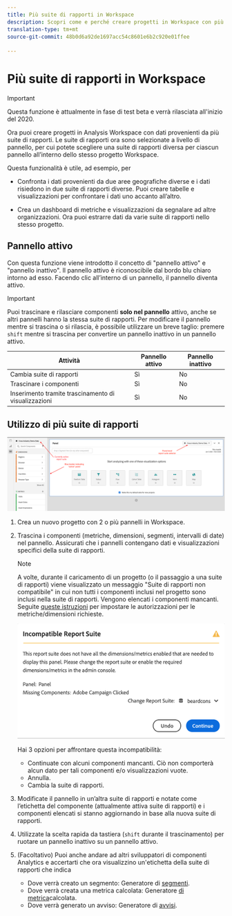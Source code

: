 ```yaml
---
title: Più suite di rapporti in Workspace
description: Scopri come e perché creare progetti in Workspace con più suite di rapporti
translation-type: tm+mt
source-git-commit: 48b0d6a92de1697acc54c8601e6b2c920e01ffee

---
```



# Più suite di rapporti in Workspace

>[!IMPORTANT]
>Questa funzione è attualmente in fase di test beta e verrà rilasciata all&#39;inizio del 2020.

Ora puoi creare progetti in Analysis Workspace con dati provenienti da più suite di rapporti. Le suite di rapporti ora sono selezionate a livello di pannello, per cui potete scegliere una suite di rapporti diversa per ciascun pannello all’interno dello stesso progetto Workspace.

Questa funzionalità è utile, ad esempio, per

* Confronta i dati provenienti da due aree geografiche diverse e i dati risiedono in due suite di rapporti diverse. Puoi creare tabelle e visualizzazioni per confrontare i dati uno accanto all’altro.

* Crea un dashboard di metriche e visualizzazioni da segnalare ad altre organizzazioni. Ora puoi estrarre dati da varie suite di rapporti nello stesso progetto.

## Pannello attivo

Con questa funzione viene introdotto il concetto di &quot;pannello attivo&quot; e &quot;pannello inattivo&quot;. Il pannello attivo è riconoscibile dal bordo blu chiaro intorno ad esso. Facendo clic all’interno di un pannello, il pannello diventa attivo.

>[!IMPORTANT]
>Puoi trascinare e rilasciare componenti **solo nel pannello** attivo, anche se altri pannelli hanno la stessa suite di rapporti. Per modificare il pannello mentre si trascina o si rilascia, è possibile utilizzare un breve taglio: premere `shift` mentre si trascina per convertire un pannello inattivo in un pannello attivo.

| Attività | Pannello attivo | Pannello inattivo |
|---|---|---|
| Cambia suite di rapporti | Sì | No |
| Trascinare i componenti | Sì | No |
| Inserimento tramite trascinamento di visualizzazioni | Sì | No |

## Utilizzo di più suite di rapporti

![](assets/mrs-ui.png)

1. Crea un nuovo progetto con 2 o più pannelli in Workspace.

1. Trascina i componenti (metriche, dimensioni, segmenti, intervalli di date) nel pannello. Assicurati che i pannelli contengano dati e visualizzazioni specifici della suite di rapporti.


   >[!NOTE]
   >A volte, durante il caricamento di un progetto (o il passaggio a una suite di rapporti) viene visualizzato un messaggio &quot;Suite di rapporti non compatibile&quot; in cui non tutti i componenti inclusi nel progetto sono inclusi nella suite di rapporti. Vengono elencati i componenti mancanti. Seguite [queste istruzioni](https://helpx.adobe.com/enterprise/using/manage-products-and-profiles.html#createproductprofiles) per impostare le autorizzazioni per le metriche/dimensioni richieste.

   ![](assets/incompat-rs.png)

   Hai 3 opzioni per affrontare questa incompatibilità:
   * Continuate con alcuni componenti mancanti. Ciò non comporterà alcun dato per tali componenti e/o visualizzazioni vuote.
   * Annulla.
   * Cambia la suite di rapporti.

1. Modificate il pannello in un’altra suite di rapporti e notate come l’etichetta del componente (attualmente attiva suite di rapporti) e i componenti elencati si stanno aggiornando in base alla nuova suite di rapporti.

1. Utilizzate la scelta rapida da tastiera (`shift` durante il trascinamento) per ruotare un pannello inattivo su un pannello attivo.

1. (Facoltativo) Puoi anche andare ad altri sviluppatori di componenti Analytics e accertarti che ora visualizzino un&#39;etichetta della suite di rapporti che indica

   * Dove verrà creato un segmento: Generatore di [segmenti](https://docs.adobe.com/content/help/en/analytics/components/segmentation/segmentation-workflow/seg-build.html).
   * Dove verrà creata una metrica calcolata: Generatore [di metrica](https://docs.adobe.com/content/help/en/analytics/components/calculated-metrics/calcmetric-workflow/cm-build-metrics.html)calcolata.
   * Dove verrà generato un avviso: Generatore di [avvisi](https://docs.adobe.com/content/help/en/analytics/components/alerts/alert-builder.html).